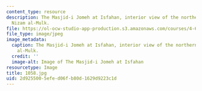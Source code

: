 ```yaml
---
content_type: resource
description: The Masjid-i Jomeh at Isfahan, interior view of the northern dome of
  Nizam al-Mulk.
file: https://ol-ocw-studio-app-production.s3.amazonaws.com/courses/4-614-religious-architecture-and-islamic-cultures-fall-2002/2d9255005efed06fb80d1629d9223c1d_1058.jpg
file_type: image/jpeg
image_metadata:
  caption: The Masjid-i Jomeh at Isfahan, interior view of the northern dome of Nizam
    al-Mulk.
  credit: ''
  image-alt: Image of The Masjid-i Jomeh at Isfahan
resourcetype: Image
title: 1058.jpg
uid: 2d925500-5efe-d06f-b80d-1629d9223c1d
---
```

